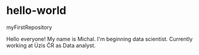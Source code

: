# hello-world
myFirstRepository

Hello everyone! My name is Michal. I'm beginning data scientist. Currently working at Úzis ČR as Data analyst. 
